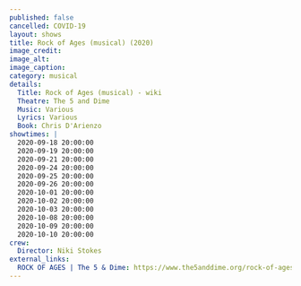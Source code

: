 ```yaml
---
published: false
cancelled: COVID-19
layout: shows
title: Rock of Ages (musical) (2020)
image_credit: 
image_alt:
image_caption:
category: musical
details:
  Title: Rock of Ages (musical) - wiki
  Theatre: The 5 and Dime
  Music: Various
  Lyrics: Various
  Book: Chris D'Arienzo
showtimes: |
  2020-09-18 20:00:00
  2020-09-19 20:00:00
  2020-09-21 20:00:00
  2020-09-24 20:00:00
  2020-09-25 20:00:00
  2020-09-26 20:00:00
  2020-10-01 20:00:00
  2020-10-02 20:00:00
  2020-10-03 20:00:00
  2020-10-08 20:00:00
  2020-10-09 20:00:00
  2020-10-10 20:00:00
crew:
  Director: Niki Stokes
external_links:
  ROCK OF AGES | The 5 & Dime: https://www.the5anddime.org/rock-of-ages
---
```

